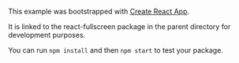 This example was bootstrapped with [Create React App](https://github.com/facebook/create-react-app).

It is linked to the react-fullscreen package in the parent directory for development purposes.

You can run `npm install` and then `npm start` to test your package.
